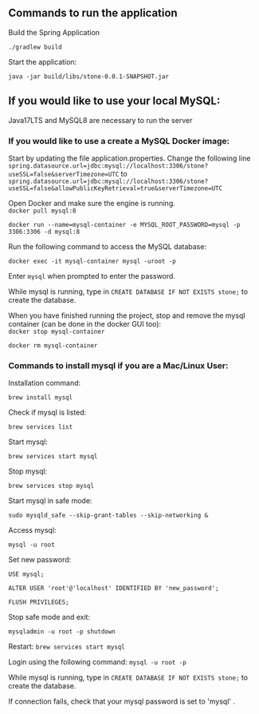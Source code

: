 ## Commands to run the application

Build the Spring Application

`./gradlew build`

Start the application:

`java -jar build/libs/stone-0.0.1-SNAPSHOT.jar`

## If you would like to use your local MySQL:

Java17LTS and MySQL8 are necessary to run the server

### If you would like to use a create a MySQL Docker image: 

Start by updating the file application.properties. Change the following line `spring.datasource.url=jdbc:mysql://localhost:3306/stone?useSSL=false&serverTimezone=UTC` to `spring.datasource.url=jdbc:mysql://localhost:3306/stone?useSSL=false&allowPublicKeyRetrieval=true&serverTimezone=UTC`

Open Docker and make sure the engine is running.  
`docker pull mysql:8` 

`docker run --name=mysql-container -e MYSQL_ROOT_PASSWORD=mysql -p 3306:3306 -d mysql:8`

Run the following command to access the MySQL database:

`docker exec -it mysql-container mysql -uroot -p`  

Enter `mysql` when prompted to enter the password.

While mysql is running, type in `CREATE DATABASE IF NOT EXISTS stone;` to create the database.   


When you have finished running the project, stop and remove the mysql container (can be done in the docker GUI too):  
`docker stop mysql-container`  

`docker rm mysql-container` 


### Commands to install mysql if you are a Mac/Linux User:

Installation command:

`brew install mysql`

Check if mysql is listed:

`brew services list`   

Start mysql:

`brew services start mysql`

Stop mysql:

`brew services stop mysql`

Start mysql in safe mode:

`sudo mysqld_safe --skip-grant-tables --skip-networking &`

Access mysql:

`mysql -u root`

Set new password:

`USE mysql;`

`ALTER USER 'root'@'localhost' IDENTIFIED BY 'new_password';`

`FLUSH PRIVILEGES;`

Stop safe mode and exit:

`mysqladmin -u root -p shutdown`

Restart:
`brew services start mysql`

Login using the following command:
`mysql -u root -p`  

While mysql is running, type in `CREATE DATABASE IF NOT EXISTS stone;` to create the database.  

If connection fails, check that your mysql password is set to 'mysql' .
 
